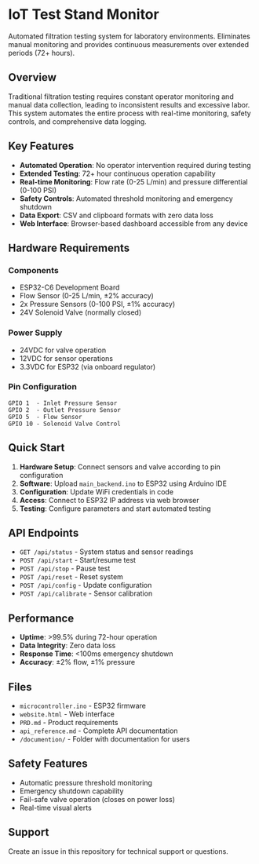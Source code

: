 # IoT Test Stand Monitor

Automated filtration testing system for laboratory environments. Eliminates manual monitoring and provides continuous measurements over extended periods (72+ hours).

## Overview

Traditional filtration testing requires constant operator monitoring and manual data collection, leading to inconsistent results and excessive labor. This system automates the entire process with real-time monitoring, safety controls, and comprehensive data logging.

## Key Features

- **Automated Operation**: No operator intervention required during testing
- **Extended Testing**: 72+ hour continuous operation capability
- **Real-time Monitoring**: Flow rate (0-25 L/min) and pressure differential (0-100 PSI)
- **Safety Controls**: Automated threshold monitoring and emergency shutdown
- **Data Export**: CSV and clipboard formats with zero data loss
- **Web Interface**: Browser-based dashboard accessible from any device

## Hardware Requirements

### Components
- ESP32-C6 Development Board
- Flow Sensor (0-25 L/min, ±2% accuracy)
- 2x Pressure Sensors (0-100 PSI, ±1% accuracy)
- 24V Solenoid Valve (normally closed)

### Power Supply
- 24VDC for valve operation
- 12VDC for sensor operations
- 3.3VDC for ESP32 (via onboard regulator)

### Pin Configuration
```
GPIO 1  - Inlet Pressure Sensor
GPIO 2  - Outlet Pressure Sensor
GPIO 5  - Flow Sensor
GPIO 10 - Solenoid Valve Control
```

## Quick Start

1. **Hardware Setup**: Connect sensors and valve according to pin configuration
2. **Software**: Upload `main_backend.ino` to ESP32 using Arduino IDE
3. **Configuration**: Update WiFi credentials in code
4. **Access**: Connect to ESP32 IP address via web browser
5. **Testing**: Configure parameters and start automated testing

## API Endpoints

- `GET /api/status` - System status and sensor readings
- `POST /api/start` - Start/resume test
- `POST /api/stop` - Pause test
- `POST /api/reset` - Reset system
- `POST /api/config` - Update configuration
- `POST /api/calibrate` - Sensor calibration

## Performance

- **Uptime**: >99.5% during 72-hour operation
- **Data Integrity**: Zero data loss
- **Response Time**: <100ms emergency shutdown
- **Accuracy**: ±2% flow, ±1% pressure

## Files

- `microcontroller.ino` - ESP32 firmware
- `website.html` - Web interface
- `PRD.md` - Product requirements
- `api_reference.md` - Complete API documentation
- `/documention/` - Folder with documentation for users

## Safety Features

- Automatic pressure threshold monitoring
- Emergency shutdown capability
- Fail-safe valve operation (closes on power loss)
- Real-time visual alerts

## Support

Create an issue in this repository for technical support or questions.
